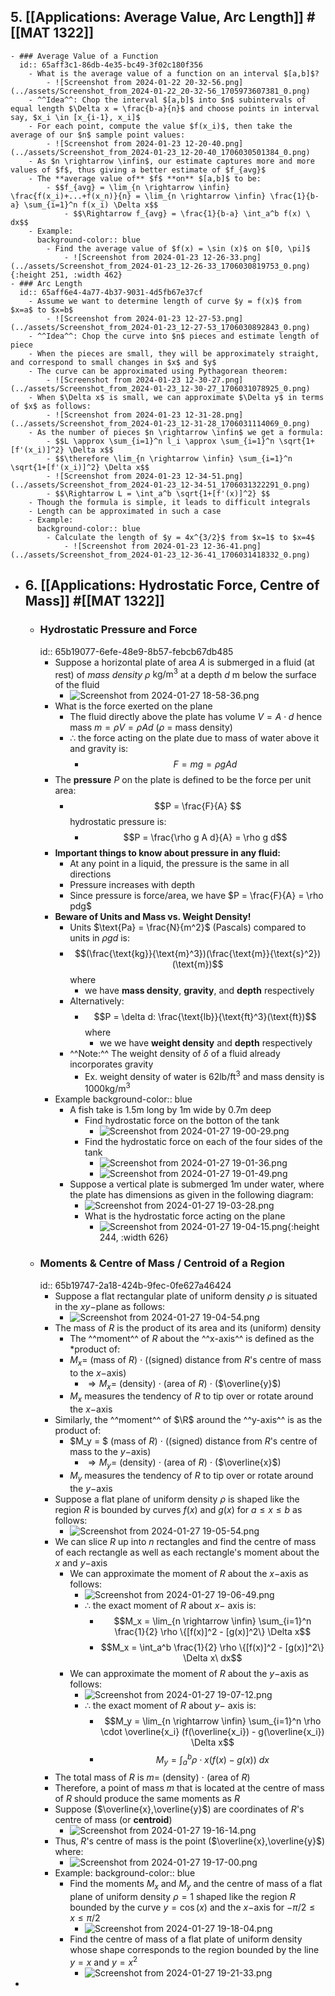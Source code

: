 ## 5. [[Applications: Average Value, Arc Length]] #[[MAT 1322]]
	- ### Average Value of a Function
	  id:: 65aff3c1-86db-4e35-bc49-3f02c180f356
		- What is the average value of a function on an interval $[a,b]$?
			- ![Screenshot from 2024-01-22 20-32-56.png](../assets/Screenshot_from_2024-01-22_20-32-56_1705973607381_0.png)
		- ^^Idea^^: Chop the interval $[a,b]$ into $n$ subintervals of equal length $\Delta x = \frac{b-a}{n}$ and choose points in interval say, $x_i \in [x_{i-1}, x_i]$
		- For each point, compute the value $f(x_i)$, then take the average of our $n$ sample point values:
			- ![Screenshot from 2024-01-23 12-20-40.png](../assets/Screenshot_from_2024-01-23_12-20-40_1706030501384_0.png)
		- As $n \rightarrow \infin$, our estimate captures more and more values of $f$, thus giving a better estimate of $f_{avg}$
		- The **average value of** $f$ **on** $[a,b]$ to be:
			- $$f_{avg} = \lim_{n \rightarrow \infin} \frac{f(x_i)+...+f(x_n)}{n} = \lim_{n \rightarrow \infin} \frac{1}{b-a} \sum_{i=1}^n f(x_i) \Delta x$$
				- $$\Rightarrow f_{avg} = \frac{1}{b-a} \int_a^b f(x) \ dx$$
		- Example:
		  background-color:: blue
			- Find the average value of $f(x) = \sin (x)$ on $[0, \pi]$
				- ![Screenshot from 2024-01-23 12-26-33.png](../assets/Screenshot_from_2024-01-23_12-26-33_1706030819753_0.png){:height 251, :width 462}
	- ### Arc Length
	  id:: 65aff6e4-4a77-4b37-9031-4d5fb67e37cf
		- Assume we want to determine length of curve $y = f(x)$ from $x=a$ to $x=b$
			- ![Screenshot from 2024-01-23 12-27-53.png](../assets/Screenshot_from_2024-01-23_12-27-53_1706030892843_0.png)
		- ^^Idea^^: Chop the curve into $n$ pieces and estimate length of piece
		- When the pieces are small, they will be approximately straight, and correspond to small changes in $x$ and $y$
		- The curve can be approximated using Pythagorean theorem:
			- ![Screenshot from 2024-01-23 12-30-27.png](../assets/Screenshot_from_2024-01-23_12-30-27_1706031078925_0.png)
		- When $\Delta x$ is small, we can approximate $\Delta y$ in terms of $x$ as follows:
			- ![Screenshot from 2024-01-23 12-31-28.png](../assets/Screenshot_from_2024-01-23_12-31-28_1706031114069_0.png)
		- As the number of pieces $n \rightarrow \infin$ we get a formula:
			- $$L \approx \sum_{i=1}^n l_i \approx \sum_{i=1}^n \sqrt{1+[f'(x_i)]^2} \Delta x$$
			- $$\therefore \lim_{n \rightarrow \infin} \sum_{i=1}^n \sqrt{1+[f'(x_i)]^2} \Delta x$$
			- ![Screenshot from 2024-01-23 12-34-51.png](../assets/Screenshot_from_2024-01-23_12-34-51_1706031322291_0.png)
			- $$\Rightarrow L = \int_a^b \sqrt{1+[f'(x)]^2} $$
		- Though the formula is simple, it leads to difficult integrals
		- Length can be approximated in such a case
		- Example:
		  background-color:: blue
			- Calculate the length of $y = 4x^{3/2}$ from $x=1$ to $x=4$
				- ![Screenshot from 2024-01-23 12-36-41.png](../assets/Screenshot_from_2024-01-23_12-36-41_1706031418332_0.png)
- ## 6. [[Applications: Hydrostatic Force, Centre of Mass]] #[[MAT 1322]]
	- ### Hydrostatic Pressure and Force
	  id:: 65b19077-6efe-48e9-8b57-febcb67db485
		- Suppose a horizontal plate of area $A$ is submerged in a fluid (at rest) of *mass density* $\rho$ $\text{kg/m}^3$ at a depth $d$ m below the surface of the fluid
			- ![Screenshot from 2024-01-27 18-58-36.png](../assets/Screenshot_from_2024-01-27_18-58-36_1706399971975_0.png)
		- What is the force exerted on the plane
			- The fluid directly above the plate has volume $V = A \cdot d$ hence mass $m = \rho V = \rho Ad$ ($\rho$ = mass density)
			- $\therefore$ the force acting on the plate due to mass of water above it and gravity is:
				- $$F = mg = \rho g A d$$
		- The **pressure** $P$ on the plate is defined to be the force per unit area:
			- $$P = \frac{F}{A} $$ hydrostatic pressure is:
				- $$P = \frac{\rho g A d}{A} = \rho g d$$
		- **Important things to know about pressure in any fluid:**
			- At any point in a liquid, the pressure is the same in all directions
			- Pressure increases with depth
			- Since pressure is force/area, we have $P = \frac{F}{A} = \rho pdg$
		- **Beware of Units and Mass vs. Weight Density!**
			- Units $\text{Pa} = \frac{N}{m^2}$ (Pascals) compared to units in $\rho gd$ is:
			- $$(\frac{\text{kg}}{\text{m}^3})(\frac{\text{m}}{\text{s}^2})(\text{m})$$ where
				- we have **mass density**, **gravity**, and **depth** respectively
			- Alternatively:
				- $$P = \delta d: \frac{\text{lb}}{\text{ft}^3}(\text{ft})$$ where
					- we we have **weight density** and **depth** respectively
			- ^^Note:^^ The weight density of $\delta$ of a fluid already incorporates gravity
				- Ex. weight density of water is $62 \text{lb/ft}^3$ and mass density is $1000 \text{kg/m}^3$
		- Example
		  background-color:: blue
			- A fish take is $1.5 \text{m}$ long by $1 \text{m}$ wide by $0.7 \text{m}$ deep
				- Find hydrostatic force on the botton of the tank
					- ![Screenshot from 2024-01-27 19-00-29.png](../assets/Screenshot_from_2024-01-27_19-00-29_1706400074750_0.png)
				- Find the hydrostatic force on each of the four sides of the tank
					- ![Screenshot from 2024-01-27 19-01-36.png](../assets/Screenshot_from_2024-01-27_19-01-36_1706400173525_0.png)
					- ![Screenshot from 2024-01-27 19-01-49.png](../assets/Screenshot_from_2024-01-27_19-01-49_1706400180355_0.png)
			- Suppose a vertical plate is submerged $1 \text{m}$ under water, where the plate has dimensions as given in the following diagram:
				- ![Screenshot from 2024-01-27 19-03-28.png](../assets/Screenshot_from_2024-01-27_19-03-28_1706400239761_0.png)
				- What is the hydrostatic force acting on the plane
					- ![Screenshot from 2024-01-27 19-04-15.png](../assets/Screenshot_from_2024-01-27_19-04-15_1706400277802_0.png){:height 244, :width 626}
	- ### Moments & Centre of Mass / Centroid of a Region
	  id:: 65b19747-2a18-424b-9fec-0fe627a46424
		- Suppose a flat rectangular plate of uniform density $\rho$ is situated in the $xy-$plane as follows:
			- ![Screenshot from 2024-01-27 19-04-54.png](../assets/Screenshot_from_2024-01-27_19-04-54_1706400328902_0.png)
		- The mass of $R$ is the product of its area and its (uniform) density
			- The ^^moment^^ of $R$ about the ^^x-axis^^ is defined as the *product of:
			- $M_x =$ (mass of $R$) $\cdot$ ((signed) distance from $R$'s centre of mass to the $x-$axis)
				- $\Rightarrow M_x =$ (density) $\cdot$ (area of $R$) $\cdot$ ($\overline{y}$)
			- $M_x$ measures the tendency of $R$ to tip over or rotate around the $x-$axis
		- Similarly, the ^^moment^^ of $\R$ around the ^^y-axis^^ is as the product of:
			- $M_y = $ (mass of $R$) $\cdot$ ((signed) distance from $R$'s centre of mass to the $y-$axis)
				- $\Rightarrow M_y =$ (density) $\cdot$ (area of $R$) $\cdot$ ($\overline{x}$)
			- $M_y$ measures the tendency of $R$ to tip over or rotate around the $y-$axis
		- Suppose a flat plane of uniform density $\rho$ is shaped like the region $R$ is bounded by curves  $f(x)$ and $g(x)$ for $a \le x \le b$ as follows:
			- ![Screenshot from 2024-01-27 19-05-54.png](../assets/Screenshot_from_2024-01-27_19-05-54_1706400382777_0.png)
		- We can slice $R$ up into $n$ rectangles and find the centre of mass of each rectangle as well as each rectangle's moment about the $x$ and $y-$axis
			- We can approximate the moment of $R$ about the $x-$axis as follows:
				- ![Screenshot from 2024-01-27 19-06-49.png](../assets/Screenshot_from_2024-01-27_19-06-49_1706400478803_0.png)
				- $\therefore$ the exact moment of $R$ about $x-$ axis is:
					- $$M_x = \lim_{n \rightarrow \infin} \sum_{i=1}^n \frac{1}{2} \rho \{[f(x)]^2 - [g(x)]^2\} \Delta x$$
					- $$M_x = \int_a^b  \frac{1}{2} \rho \{[f(x)]^2 - [g(x)]^2\} \Delta x\ dx$$
			- We can approximate the moment of $R$ about the $y-$axis as follows:
				- ![Screenshot from 2024-01-27 19-07-12.png](../assets/Screenshot_from_2024-01-27_19-07-12_1706400495294_0.png)
				- $\therefore$ the exact moment of $R$ about $y-$ axis is:
					- $$M_y = \lim_{n \rightarrow \infin} \sum_{i=1}^n \rho \cdot \overline{x_i} (f(\overline{x_i}) - g(\overline{x_i}) \Delta x$$
					- $$M_y = \int_a^b \rho \cdot x(f(x) - g(x)) \ dx$$
		- The total mass of $R$ is $m=$ (density) $\cdot$ (area of $R$)
		- Therefore, a point of mass $m$ that is located at the centre of mass of $R$ should produce the same moments as $R$
		- Suppose ($\overline{x},\overline{y}$) are coordinates of $R$'s centre of mass (or **centroid**)
			- ![Screenshot from 2024-01-27 19-16-14.png](../assets/Screenshot_from_2024-01-27_19-16-14_1706400997590_0.png)
		- Thus, $R$'s centre of mass is the point ($\overline{x},\overline{y}$) where:
			- ![Screenshot from 2024-01-27 19-17-00.png](../assets/Screenshot_from_2024-01-27_19-17-00_1706401052007_0.png)
		- Example:
		  background-color:: blue
			- Find the moments $M_x$ and $M_y$ and the centre of mass of a flat plane of uniform density $\rho = 1$ shaped like the region $R$ bounded by the curve $y = \cos(x)$ and the $x-$axis for $-\pi/2 \le x \le \pi/2$
				- ![Screenshot from 2024-01-27 19-18-04.png](../assets/Screenshot_from_2024-01-27_19-18-04_1706401126078_0.png)
			- Find the centre of mass of a flat plate of uniform density whose shape corresponds to the region bounded by the line $y=x$ and $y = x^2$
				- ![Screenshot from 2024-01-27 19-21-33.png](../assets/Screenshot_from_2024-01-27_19-21-33_1706401321377_0.png)
-